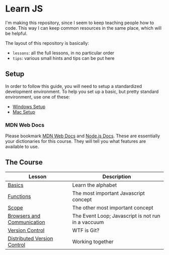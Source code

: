 # Learn JS

I'm making this repository, since I seem to keep teaching people how to code.
This way I can keep common resources in the same place, which will be helpful.

The layout of this repository is basically:

- `lessons`: all the full lessons, in no particular order
- `tips`: various small hints and tips can be put here

## Setup

In order to follow this guide, you will need to setup a standardized development
environment. To help you set up a basic, but pretty standard environment, use
one of these:

- [Windows Setup](../tips/windows-dev-setup-guide.md)
- [Mac Setup](../tips/mac-dev-setup-guide.md)

### MDN Web Docs

Please bookmark [MDN Web Docs](https://developer.mozilla.org/en-US/) and
[Node.js Docs](https://nodejs.org/en/docs/). These are essentially your
dictionaries for this course. They will tell you what features are available to
use.

## The Course

| Lesson                                                                   | Description                                        |
| ------------------------------------------------------------------------ | -------------------------------------------------- |
| [Basics](./lessons/Basics)                                               | Learn the alphabet                                 |
| [Functions](./lessons/Functions)                                         | The most important Javascript concept              |
| [Scope](./lessons/Scope)                                                 | The other most important concept                   |
| [Browsers and Communication]("./lessons/Browsers%20and%20Communication") | The Event Loop; Javascript is not run in a vaccuum |
| [Version Control](./lessons/Version%20Control)                           | WTF is Git?                                        |
| [Distributed Version Control](./lessons/Distributed%20Version%20Control) | Working together                                   |
